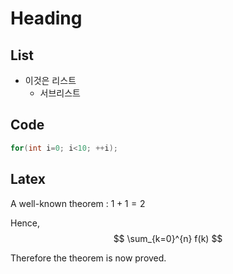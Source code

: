 # Heading

## List

* 이것은 리스트
	* 서브리스트

## Code

```cpp
for(int i=0; i<10; ++i);
```

## Latex

A well-known theorem : $1+1=2$

Hence,
$$
	\sum_{k=0}^{n} f(k)
$$

Therefore the theorem is now proved.
